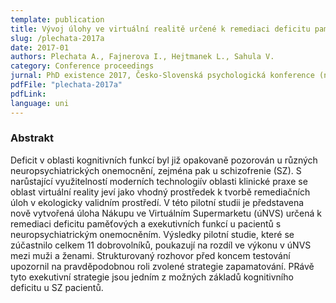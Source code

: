 ```yaml
---
template: publication
title: Vývoj úlohy ve virtuální realitě určené k remediaci deficitu paměťových a exekutivních funkcí u pacientů s neuropsychiatrickým onemocněním
slug: /plechata-2017a
date: 2017-01
authors: Plechata A., Fajnerova I., Hejtmanek L., Sahula V.
category: Conference proceedings 
jurnal: PhD existence 2017, Česko-Slovenská psychologická konference (nejen) pro doktorandy a o doktorandech, 30.-31. 1. 2017, Olomouc
pdfFile: "plechata-2017a"
pdfLink:
language: uni
---
```


### Abstrakt

Deficit v oblasti kognitivních funkcí byl již opakovaně pozorován u různých neuropsychiatrických onemocnění, zejména pak u schizofrenie (SZ). S narůstající využitelností moderních technologiív oblasti klinické praxe se oblast virtuální reality jeví jako vhodný prostředek k tvorbě remediačních úloh v ekologicky validním prostředí. V této pilotní studii je představena nově vytvořená úloha Nákupu ve Virtuálním Supermarketu (úNVS) určená k remediaci deficitu paměťových a exekutivních funkcí u pacientů s neuropsychiatrickým onemocněním. Výsledky pilotní studie, které se zúčastnilo celkem 11 dobrovolníků, poukazují na rozdíl ve výkonu v úNVS mezi muži a ženami. Strukturovaný rozhovor před koncem testování upozornil na pravděpodobnou roli zvolené strategie zapamatování. PRávě tyto exekutivní strategie jsou jedním z možných základů kognitivního deficitu u SZ pacientů.